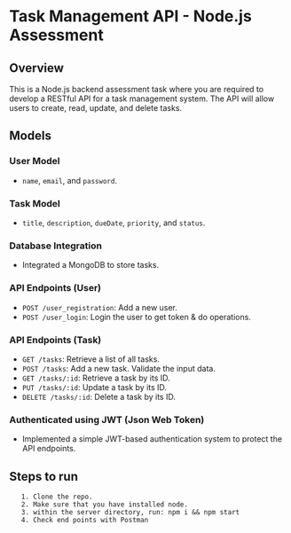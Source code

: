 
# Task Management API - Node.js Assessment

## Overview
This is a Node.js backend assessment task where you are required to develop a RESTful API for a task management system. The API will allow users to create, read, update, and delete tasks.

## Models

### User Model
- `name`, `email`, and `password`.

### Task Model
- `title`, `description`, `dueDate`, `priority`, and `status`.

### Database Integration
- Integrated a MongoDB to store tasks.

### API Endpoints (User)
- `POST /user_registration`: Add a new user.
- `POST /user_login`: Login the user to get token & do operations.

### API Endpoints (Task)
- `GET /tasks`: Retrieve a list of all tasks.
- `POST /tasks`: Add a new task. Validate the input data.
- `GET /tasks/:id`: Retrieve a task by its ID.
- `PUT /tasks/:id`: Update a task by its ID.
- `DELETE /tasks/:id`: Delete a task by its ID.


### Authenticated using JWT (Json Web Token)
- Implemented a simple JWT-based authentication system to protect the API endpoints.


## Steps to run

       1. Clone the repo.
       2. Make sure that you have installed node.
       3. within the server directory, run: npm i && npm start
       4. Check end points with Postman
